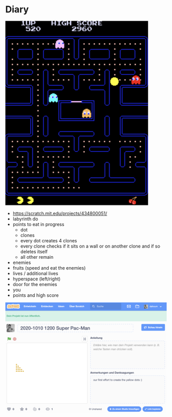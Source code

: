 # Diary

![](../Images/2021-09-25_2.png)

* https://scratch.mit.edu/projects/434800051/ 
* labyrinth do 
* points to eat in progress 
  * dot
  * clones
  * every dot creates 4 clones
  * every clone checks if it sits on a wall or on another clone and if so deletes itself
  * all other remain
* enemies
* fruits (speed and eat the enemies)
* lives / additional lives
* hyperspace (left/right)
* door for the enemies
* you
* points and high score

![](../Images/2021-09-25_1.png)